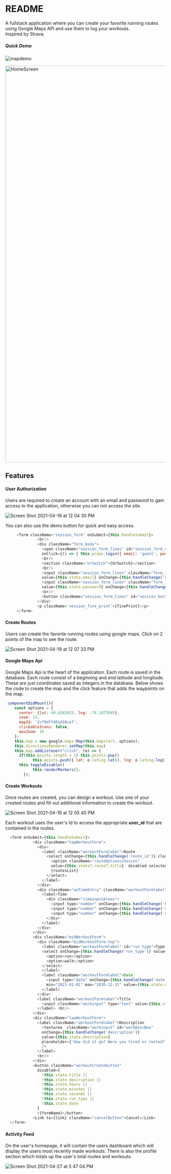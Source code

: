 # README

A fullstack application where you can create your favorite running routes using Google Maps API and use them to log your workouts.  
Inspired by Strava.  

##### Quick Demo
![mapdemo](https://user-images.githubusercontent.com/66323451/119569613-fb9e9300-bd7c-11eb-861f-6d5f6aaaac0b.gif)  

<img width="1242" alt="HomeScreen" src="https://user-images.githubusercontent.com/66323451/108069374-4c417a00-7031-11eb-81e2-7ca3321e6e5a.png">

## Features  

#### User Authorization

Users are required to create an account with an email and password to gain access to the application, otherwise you can not access the site.  

![Screen Shot 2021-04-19 at 12 04 30 PM](https://user-images.githubusercontent.com/66323451/115268155-f90aa700-a107-11eb-99cb-5d69803b1297.png)

You can also use the demo button for quick and easy access.

```javascript
  	 <form className="session_form" onSubmit={this.handleSubmit}>
              <br/>
              <div className="form_body">
                <span className="session_form_lines" id="session_form_demo" 
                onClick={() => { this.props.login({ email: 'guest', password:'password'})}}> Demo User </span> 
                <br/>
                <section className="orSwitch">{OrSwitch}</section>    
                <br/> 
                <input className="session_form_lines" className="form_input" type="text" 
                value={this.state.email} onChange={this.handleChange('email')}  placeholder={'     Your Email'}/>  
                <input className="session_form_lines" className="form_input" type="password" 
                value={this.state.password} onChange={this.handleChange('password')}  placeholder={'     Password'}/>
                <br/>
                <button className="session_form_lines" id="session_button">{buttonName}</button>
              </div>  
              <p className='session_fine_print'>{finePrint}</p>
  	 </form>    
```
#### Create Routes
Users can create the favorite running routes using google maps. Click on 2 points of the map to see the route.  

![Screen Shot 2021-04-19 at 12 07 33 PM](https://user-images.githubusercontent.com/66323451/115268430-41c26000-a108-11eb-80a9-da33be4b6d51.png)  

#### Google Maps Api
Google Maps Api is the heart of the application. Each route is saved in the database. Each route consist of a beginning and end latitude and longitude. These are just coordinates saved as integers in the database. Below shows the code to create the map and the click feature that adds the waypoints on the map.  


```javascript
 componentDidMount(){
    const options = {
      center: {lat: 40.6302923, lng: -74.1077045},
      zoom: 15,
      mapId: '2cf9dff401d20cef',
      clickableIcons: false,
      maxZoom: 15
    };
    this.map = new google.maps.Map(this.mapstart, options);
    this.directionsRenderer.setMap(this.map)
    this.map.addListener("click", (e) => {
      if(this.points.length > 1) this.points.pop()
			this.points.push({ lat: e.latLng.lat(), lng: e.latLng.lng() });
      this.toggleDisable()
			this.renderMarkers();
		});
```  


#### Create Workouts
Once routes are created, you can design a workout. Use one of your created routes and fill out addiitonal information to create the workout.   

![Screen Shot 2021-04-19 at 12 05 40 PM](https://user-images.githubusercontent.com/66323451/115268515-57d02080-a108-11eb-94ff-eb042473e487.png)  

Each workout uses the user's Id to access the appropriate **user_id** that are contained in the routes.  

```javascript
  <form onSubmit={this.handleSubmit}>
            <div className="topWorkoutForm">
              <div>
                <label className="workoutFormlabel">Route 
                  <select onChange={this.handleChange('route_id')} className="routeOptions" >
                    <option className="routeOptionschoices" 
                    value={this.state?.route?.title}  disabled selected>Choose a route</option>
                    {routesList}
                  </select>
                </label>
              </div> 
              <div className="woTimeEntry" className="workoutFormlabel">
                <label>Time 
                  <div className="timeinputAreas">
                    <input type="number" onChange={this.handleChange('hours')} value={this.state.hours} placeholder={'hr'} className="timeInpute" min="0" 				max="100"/>
                    <input type="number" onChange={this.handleChange('minutes')} value={this.state.minutes} placeholder={'min'} className="timeInpute" min="0" 				max="59"/>
                    <input type="number" onChange={this.handleChange('seconds')} value={this.state.seconds} placeholder={'s'} className="timeInpute" min="0" 				max="59"/>
                  </div>
                </label> 
              </div>
            </div>
            <div className="midWorkoutForm">
              <div className="midWorkoutForm-top">
                <label className="workoutFormlabel" id="run_type">Type
                <select onChange={this.handleChange('run_type')} value={this.state.run_type} className="wOforminput">
                  <option>run</option>
                  <option>walk</option>
                </select>
                </label>
                <label className="workoutFormlabel">Date
                  <input type="date" onChange={this.handleChange('date')} className="wOforminput"
                  min="2021-01-01" max="2030-12-31" value={this.state.date} id="date_entry"/>
                </label> 
              </div>
              <label className="workoutFormlabel">Title 
                <input className="workinput" type="text" value={this.state.title} onChange={this.handleChange('title')} className="wOforminput" placeholder=			  {'Afternoon Run'}/>
              </label> <br/>
            </div>
            <div className="lowWorkoutForm">
              <label className="workoutFormlabel">Description 
                <textarea  className="workinput" id="workDescBox" 
                onChange={this.handleChange('description')} 
                value={this.state.description} 
                placeholder={'How did it go? Were you tired or rested? How was the weather?'}
                />
              </label>
              <br/>
            </div>
            <button className="workoutCreatebutton" 
              disabled={
                !this.state.title || 
                !this.state.description || 
                !this.state.hours ||
                !this.state.minutes ||
                !this.state.seconds ||
                !this.state.run_type ||
                !this.state.date
              }
              >{formName}</button>
            <Link to={link} className="cancelButton">Cancel</Link>
  </form>
```

#### Activity Feed
On the user's homepage, it will contain the users dashboard which will display the users most recently made workouts. There is also the profile section which totals up the user's total routes and workouts.  

![Screen Shot 2021-04-27 at 5 47 04 PM](https://user-images.githubusercontent.com/66323451/116317005-c3f1fa80-a780-11eb-9a98-1df708f7fe58.png)  



